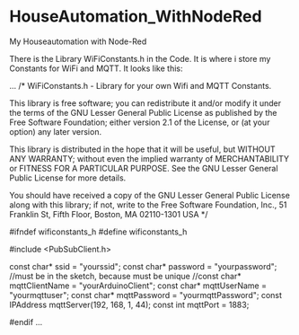 # HouseAutomation_WithNodeRed
My Houseautomation with Node-Red


There is the Library WiFiConstants.h in the Code. It is where i store my Constants for WiFi and MQTT. It looks like this:

...
  /*
  WiFiConstants.h - Library for your own Wifi and MQTT Constants.

  This library is free software; you can redistribute it and/or
  modify it under the terms of the GNU Lesser General Public
  License as published by the Free Software Foundation; either
  version 2.1 of the License, or (at your option) any later version.

  This library is distributed in the hope that it will be useful,
  but WITHOUT ANY WARRANTY; without even the implied warranty of
  MERCHANTABILITY or FITNESS FOR A PARTICULAR PURPOSE.  See the GNU
  Lesser General Public License for more details.

  You should have received a copy of the GNU Lesser General Public
  License along with this library; if not, write to the Free Software
  Foundation, Inc., 51 Franklin St, Fifth Floor, Boston, MA  02110-1301  USA
*/

#ifndef wificonstants_h
#define wificonstants_h

#include <PubSubClient.h>


const char* ssid = "yourssid";
const char* password = "yourpassword";
//must be in the sketch, because must be unique
//const char* mqttClientName = "yourArduinoClient"; 
const char* mqttUserName = "yourmqttuser";
const char* mqttPassword = "yourmqttPassword";
const IPAddress mqttServer(192, 168, 1, 44);
const int mqttPort = 1883;

#endif
...
